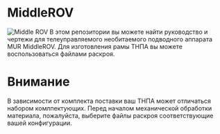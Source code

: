 # MiddleROV
![Middle ROV](https://robocenter.net/media/images/1_ZcZXJNe.max-1000x500.jpg)
В этом репозитории вы можете найти руководство и чертежи для телеуправляемого необитаемого подводного аппарата MUR MiddleROV. Для изготовления рамы ТНПА вы можете воспользоваться файлами раскроя.

# Внимание
В зависимости от комплекта поставки ваш ТНПА может отличаться набором комлпектующих. Перед началом механической обработки материала, пожалуйста, выберите файлы раскроя соответствующие вашей конфигурации.


